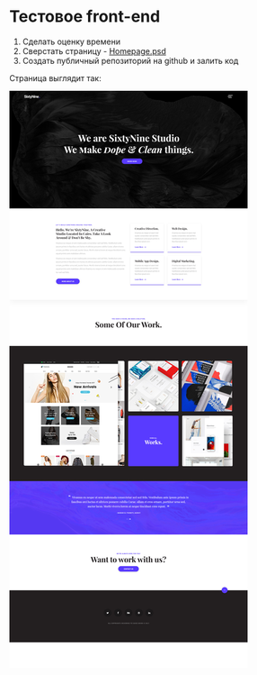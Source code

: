 # Тестовое front-end

1. Сделать оценку времени
2. Сверстать страницу - [Homepage.psd](https://github.com/aqjw/front-end-test/blob/main/Homepage.psd)
3. Создать публичный репозиторий на github и залить код


Страница выглядит так:

![Homepage.jpg](https://github.com/aqjw/front-end-test/blob/main/Homepage.jpg)
